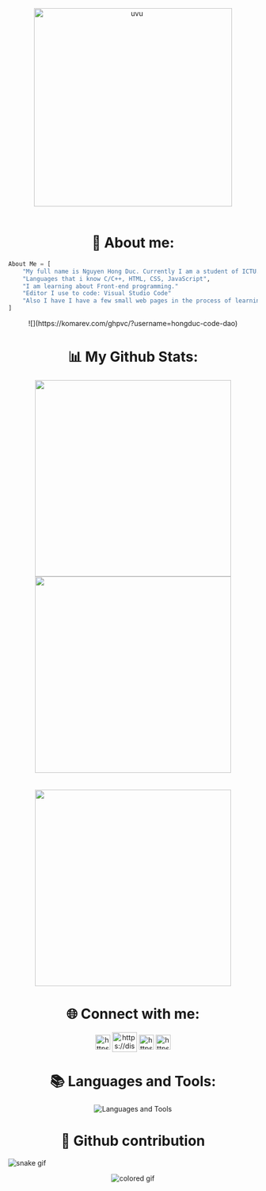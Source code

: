 <div align="center">
    <img src="https://marketpedia.ca/wp-content/uploads/2021/10/gif-01-brent-rambo-b25.gif" alt="uvu" width="400">
    <br>
    <br>
</div>

<h1 align="center">📝 About me:</h1>

```py
About Me = [
    "My full name is Nguyen Hong Duc. Currently I am a student of ICTU."
    "Languages that i know C/C++, HTML, CSS, JavaScript",
    "I am learning about Front-end programming."
    "Editor I use to code: Visual Studio Code"
    "Also I have I have a few small web pages in the process of learning and creating."
]
```

<div align="center">
    ![](https://komarev.com/ghpvc/?username=hongduc-code-dao)
</div>

<h1 align="center">📊 My Github Stats:</h1>

<div align=center>
    <img
        width="396"
        src="https://github-readme-streak-stats.herokuapp.com/?user=hongduccodedao&theme=dracula"
    />
    <img
        width="396"
        src="https://github-readme-stats.vercel.app/api?username=hongduccodedao&show_icons=true&theme=dracula"
    />
</div>
<br>
<br>
<div align=center>
    <img
        width="396"
        src="https://github-readme-stats.vercel.app/api/top-langs/?username=hongduccodedao&show_icons=true&layout=compact&theme=dracula"
    />
</div>

<h1 align="center">🌐 Connect with me:</h1>
<p align="center">
    <a href="https://www.facebook.com/hongduccodedao/" target="_blank"><img align="center" src="https://raw.githubusercontent.com/rahuldkjain/github-profile-readme-generator/master/src/images/icons/Social/facebook.svg" alt="https://www.facebook.com/d4rtj" height="30" width="30" /></a>
    <a href="https://discord.com/users/769244837030526976" target="_blank"><img align="center" src="https://raw.githubusercontent.com/rahuldkjain/github-profile-readme-generator/master/src/images/icons/Social/discord.svg" alt="https://discord.com/users/968119621544710195" height="40" width="50" /></a>
    <a href="https://www.instagram.com/pinkduwc._/" target="_blank"><img align="center" src="https://raw.githubusercontent.com/rahuldkjain/github-profile-readme-generator/master/src/images/icons/Social/instagram.svg" alt="https://www.instagram.com/d4rtj/" height="30" width="30" /></a>
    <!-- linkedin -->
    <a href="https://www.linkedin.com/in/nguy%E1%BB%85n-h%E1%BB%93ng-%C4%91%E1%BB%A9c-aa609220a/" target="_blank"><img align="center" src="https://raw.githubusercontent.com/rahuldkjain/github-profile-readme-generator/master/src/images/icons/Social/linked-in-alt.svg" alt="https://www.linkedin.com/in/nguy%E1%BB%85n-h%E1%BB%93ng-%C4%91%E1%BB%A9c-aa609220a/" height="30" width="30" /></a>
</p>

<h1 align="center">📚 Languages and Tools:</h1>
<p align="center">
    <img src="https://skillicons.dev/icons?i=c,cpp,java,md,html,css,bootstrap,sass,styledcomponents,tailwind,js,nodejs,express,react,figma,firebase,git,github,heroku,mongodb,neovim,netlify,nextjs,ps,powershell,pug,redux,sqlite,stackoverflow,svg,twitter,ts,vercel,vim,vite,vscode,wordpress,xdactions&theme=dark" alt="Languages and Tools" />

</p>

<h1 align="center">🐛 Github contribution</h1>

![snake gif](https://github.com/hongduccodedao/hongduccodedao/blob/output/github-contribution-grid-snake.svg#gh-dark-mode-only)


<footer align="center" >
  <img align="center" alt="colored gif" src="https://capsule-render.vercel.app/api?type=waving&color=gradient&height=200&section=footer" />
</footer>
